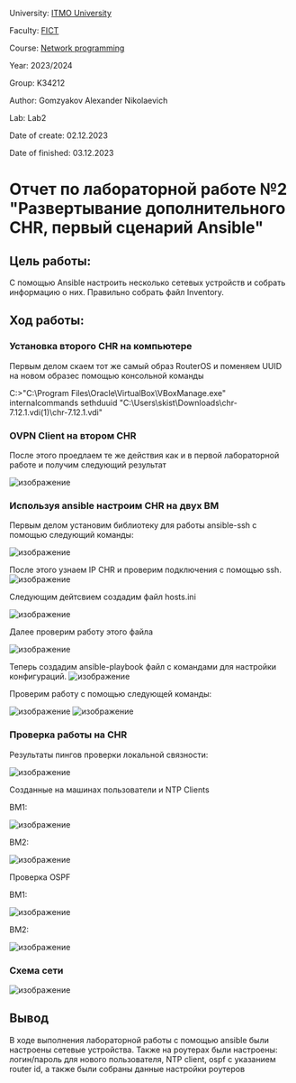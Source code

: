 University: [ITMO University](https://itmo.ru/ru/)

Faculty: [FICT](https://fict.itmo.ru)

Course: [Network programming](https://github.com/itmo-ict-faculty/network-programming)

Year: 2023/2024

Group: K34212

Author: Gomzyakov Alexander Nikolaevich

Lab: Lab2

Date of create: 02.12.2023

Date of finished: 03.12.2023

# Отчет по лабораторной работе №2 "Развертывание дополнительного CHR, первый сценарий Ansible" #

## Цель работы: ##
С помощью Ansible настроить несколько сетевых устройств и собрать информацию о них. Правильно собрать файл Inventory.

## Ход работы: ##

### Установка второго CHR на компьютере ###
Первым делом скаем тот же самый образ RouterOS и поменяем UUID на новом образес помощью консольной команды

C:\>"C:\Program Files\Oracle\VirtualBox\VBoxManage.exe" internalcommands sethduuid "C:\Users\skist\Downloads\chr-7.12.1.vdi(1)\chr-7.12.1.vdi" 

### OVPN Client на втором CHR ###
После этого проедлаем те же действия как и в первой лабораторной работе и получим следующий результат

![изображение](https://github.com/fiji6479/2023_2024-network_programming-k34212-gomzyakov_a_n/assets/71012423/0187f297-5470-4558-9085-f2165977b3af)

### Используя ansible настроим CHR на двух ВМ ###
Первым делом установим библиотеку для работы ansible-ssh c помощью следующий команды:

![изображение](https://github.com/fiji6479/2023_2024-network_programming-k34212-gomzyakov_a_n/assets/71012423/790e0653-1079-47dd-926b-8adde6e0d34b)

После этого узнаем IP CHR и проверим подключения с помощью ssh.
![изображение](https://github.com/fiji6479/2023_2024-network_programming-k34212-gomzyakov_a_n/assets/71012423/bd5f08fe-f907-46c5-a0e3-0c0c0c41750f)

Следующим дейтсвием создадим файл hosts.ini 

![изображение](https://github.com/fiji6479/2023_2024-network_programming-k34212-gomzyakov_a_n/assets/71012423/5b78ea21-1245-4537-bb86-5784d8aea6a4)

Далее проверим работу этого файла

![изображение](https://github.com/fiji6479/2023_2024-network_programming-k34212-gomzyakov_a_n/assets/71012423/7b82ebe2-3cc0-4fe7-ba7a-4f9b79e4f424)

Теперь создадим ansible-playbook файл с командами для настройки конфигураций.
![изображение](https://github.com/fiji6479/2023_2024-network_programming-k34212-gomzyakov_a_n/assets/71012423/841f1974-6a0a-40b6-a608-e3c71b592f1a)

Проверим работу с помощью следующей команды: 

![изображение](https://github.com/fiji6479/2023_2024-network_programming-k34212-gomzyakov_a_n/assets/71012423/47668831-fc23-4bf4-ad8f-d741d87391b4)
![изображение](https://github.com/fiji6479/2023_2024-network_programming-k34212-gomzyakov_a_n/assets/71012423/d4a9f499-0232-4970-9715-e169d4cb847e)

### Проверка работы на CHR ###
Результаты пингов проверки локальной связности:

![изображение](https://github.com/fiji6479/2023_2024-network_programming-k34212-gomzyakov_a_n/assets/71012423/04992ba8-439c-401e-bc9d-59c905e1c3dc)

Созданные на машинах пользователи и NTP Clients

ВМ1:

![изображение](https://github.com/fiji6479/2023_2024-network_programming-k34212-gomzyakov_a_n/assets/71012423/b2a03992-47ba-4928-bfe9-8b41e8506d4d)

ВМ2:

![изображение](https://github.com/fiji6479/2023_2024-network_programming-k34212-gomzyakov_a_n/assets/71012423/116e1c7e-a5cc-443b-8dc1-047f39a95b74)

Проверка OSPF

ВМ1:

![изображение](https://github.com/fiji6479/2023_2024-network_programming-k34212-gomzyakov_a_n/assets/71012423/df102484-4abd-434d-8a3a-300009befc94)

ВМ2:

![изображение](https://github.com/fiji6479/2023_2024-network_programming-k34212-gomzyakov_a_n/assets/71012423/cd263caa-5c76-466d-ada6-84d8f2313551)

### Схема сети ###

![изображение](https://github.com/fiji6479/2023_2024-network_programming-k34212-gomzyakov_a_n/assets/71012423/7e08ac4c-4d66-4aae-a4f7-531de6bb275b)


## Вывод ##
В ходе выполнения лабораторной работы с помощью ansible были настроены сетевые устройства. Также на роутерах были настроены: логин/пароль для нового пользователя, NTP client, ospf с указанием router id, а также были собраны данные настройки роутеров
